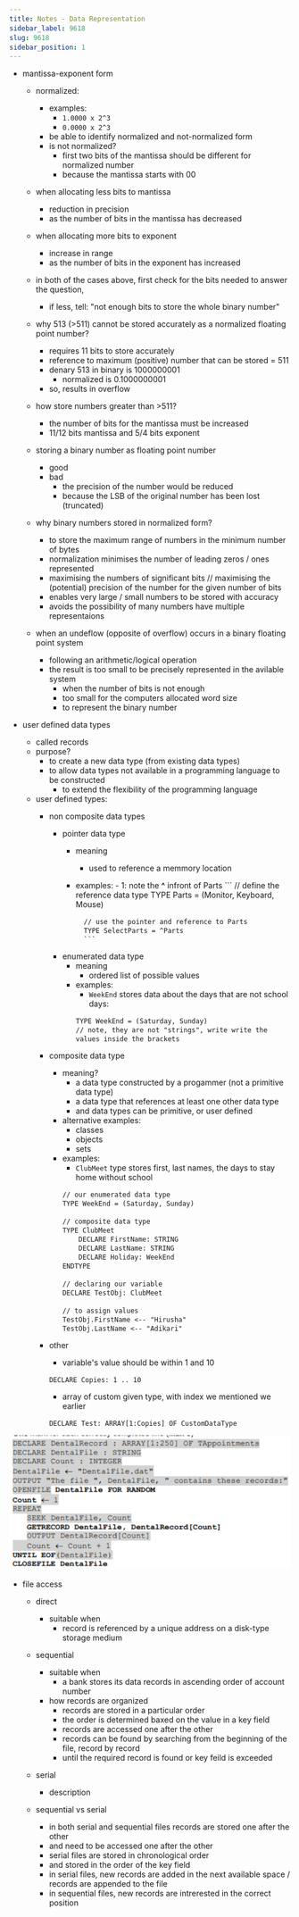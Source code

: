 ```yaml
---
title: Notes - Data Representation
sidebar_label: 9618
slug: 9618
sidebar_position: 1
---
```



- mantissa-exponent form 
    - normalized: 
        - examples:
            - `1.0000 x 2^3` 
            - `0.0000 x 2^3`
        - be able to identify normalized and not-normalized form
        - is not normalized?
            - first two bits of the mantissa should be different for normalized number
            - because the mantissa starts with 00
    
    - when allocating less bits to mantissa
        - reduction in precision
        - as the number of bits in the mantissa has decreased
    - when allocating more bits to exponent
        - increase in range
        - as the number of bits in the exponent has increased
    - in both of the cases above, first check for the bits needed to answer the question, 
        - if less, tell: "not enough bits to store the whole binary number"

    - why 513 (>511) cannot be stored accurately as a normalized floating point number?
        - requires 11 bits to store accurately
        - reference to maximum (positive) number that can be stored = 511
        - denary 513 in binary is 1000000001
            - normalized is 0.1000000001
        - so, results in overflow
    - how store numbers greater than >511?
        - the number of bits for the mantissa must be increased
        - 11/12 bits mantissa and 5/4 bits exponent
    
    - storing a binary number as floating point number
        - good
        - bad
            - the precision of the number would be reduced
            - because the LSB of the original number has been lost (truncated)
    
    - why binary numbers stored in normalized form?
        - to store the maximum range of numbers in the minimum number of bytes
        - normalization minimises the number of leading zeros / ones represented
        - maximising the numbers of significant bits // maximising the (potential) precision of the number for the given number of bits
        - enables very large / small numbers to be stored with accuracy
        - avoids the possibility of many numbers have multiple representaions

    - when an undeflow (opposite of overflow) occurs in a binary floating point system
        - following an arithmetic/logical operation
        - the result is too small to be precisely represented in the avilable system
            - when the number of bits is not enough
            - too small for the computers allocated word size
            - to represent the binary number

- user defined data types
    - called records
    - purpose?
        - to create a new data type (from existing data types)
        - to allow data types not available in a programming language to be constructed
            - to extend the flexibility of the programming language
    - user defined types:
        - non composite data types
            - pointer data type
                - meaning
                    - used to reference a memmory location
                - examples:
                        - 1: note the **^** infront of Parts
                        ```
                        // define the reference data type 
                        TYPE Parts = (Monitor, Keyboard, Mouse)

                        // use the pointer and reference to Parts
                        TYPE SelectParts = ^Parts
                        ```
            - enumerated data type
                - meaning
                    - ordered list of possible values
                - examples:
                    - `WeekEnd` stores data about the days that are not school days:
                    ```
                    TYPE WeekEnd = (Saturday, Sunday)
                    // note, they are not "strings", write write the values inside the brackets
                    ```
        - composite data type
            - meaning?
                - a data type constructed by a progammer (not a primitive data type)
                - a data type that references at least one other data type
                - and data types can be primitive, or user defined
            - alternative examples:
                - classes
                - objects
                - sets
            - examples:
                - `ClubMeet` type stores first, last names, the days to stay home without school
                ```
                // our enumerated data type
                TYPE WeekEnd = (Saturday, Sunday)

                // composite data type
                TYPE ClubMeet
                    DECLARE FirstName: STRING
                    DECLARE LastName: STRING
                    DECLARE Holiday: WeekEnd
                ENDTYPE

                // declaring our variable
                DECLARE TestObj: ClubMeet

                // to assign values
                TestObj.FirstName <-- "Hirusha"
                TestObj.LastName <-- "Adikari"
                ```
        - other
            - variable's value should be within 1 and 10
            ```
            DECLARE Copies: 1 .. 10
            ``` 

            - array of custom given type, with index we mentioned we earlier
            ```
            DECLARE Test: ARRAY[1:Copies] OF CustomDataType
            ```

![alt text](image.png)

- file access
    - direct
        - suitable when
            - record is referenced by a unique address on a disk-type storage medium
    - sequential
        - suitable when
            - a bank stores its data records in ascending order of account number
        - how records are organized
            - records are stored in a particular order
            - the order is determined baxed on the value in a key field
            - records are accessed one after the other
            - records can be found by searching from the beginning of the file, record by record
            - until the required record is found or key feild is exceeded
    - serial
        - description
        
    - sequential vs serial
        - in both serial and sequential files records are stored one after the other
        - and need to be accessed one after the other
        - serial files are stored in chronological order
        - and stored in the order of the key field
        - in serial files, new records are added in the next available space / records are appended to the file
        - in sequential files, new records are intrerested in the correct position


